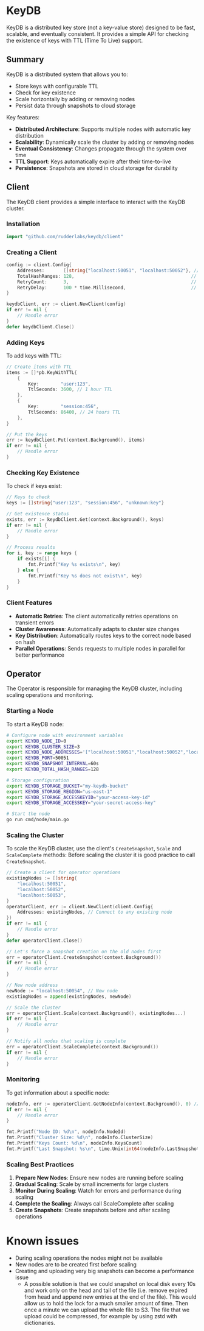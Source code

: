 # KeyDB

KeyDB is a distributed key store (not a key-value store) designed to be fast, scalable, and eventually consistent. It provides a simple API for checking the existence of keys with TTL (Time To Live) support.

## Summary

KeyDB is a distributed system that allows you to:
- Store keys with configurable TTL
- Check for key existence
- Scale horizontally by adding or removing nodes
- Persist data through snapshots to cloud storage

Key features:
- **Distributed Architecture**: Supports multiple nodes with automatic key distribution
- **Scalability**: Dynamically scale the cluster by adding or removing nodes
- **Eventual Consistency**: Changes propagate through the system over time
- **TTL Support**: Keys automatically expire after their time-to-live
- **Persistence**: Snapshots are stored in cloud storage for durability

## Client

The KeyDB client provides a simple interface to interact with the KeyDB cluster.

### Installation

```go
import "github.com/rudderlabs/keydb/client"
```

### Creating a Client

```go
config := client.Config{
    Addresses:       []string{"localhost:50051", "localhost:50052"}, // List of node addresses
    TotalHashRanges: 128,                                           // Optional, defaults to 128
    RetryCount:      3,                                             // Optional, defaults to 3
    RetryDelay:      100 * time.Millisecond,                        // Optional, defaults to 100ms
}

keydbClient, err := client.NewClient(config)
if err != nil {
    // Handle error
}
defer keydbClient.Close()
```

### Adding Keys

To add keys with TTL:

```go
// Create items with TTL
items := []*pb.KeyWithTTL{
    {
        Key:        "user:123",
        TtlSeconds: 3600, // 1 hour TTL
    },
    {
        Key:        "session:456",
        TtlSeconds: 86400, // 24 hours TTL
    },
}

// Put the keys
err := keydbClient.Put(context.Background(), items)
if err != nil {
    // Handle error
}
```

### Checking Key Existence

To check if keys exist:

```go
// Keys to check
keys := []string{"user:123", "session:456", "unknown:key"}

// Get existence status
exists, err := keydbClient.Get(context.Background(), keys)
if err != nil {
    // Handle error
}

// Process results
for i, key := range keys {
    if exists[i] {
        fmt.Printf("Key %s exists\n", key)
    } else {
        fmt.Printf("Key %s does not exist\n", key)
    }
}
```

### Client Features

- **Automatic Retries**: The client automatically retries operations on transient errors
- **Cluster Awareness**: Automatically adapts to cluster size changes
- **Key Distribution**: Automatically routes keys to the correct node based on hash
- **Parallel Operations**: Sends requests to multiple nodes in parallel for better performance

## Operator

The Operator is responsible for managing the KeyDB cluster, including scaling operations and monitoring.

### Starting a Node

To start a KeyDB node:

```bash
# Configure node with environment variables
export KEYDB_NODE_ID=0
export KEYDB_CLUSTER_SIZE=3
export KEYDB_NODE_ADDRESSES='["localhost:50051","localhost:50052","localhost:50053"]'
export KEYDB_PORT=50051
export KEYDB_SNAPSHOT_INTERVAL=60s
export KEYDB_TOTAL_HASH_RANGES=128

# Storage configuration
export KEYDB_STORAGE_BUCKET="my-keydb-bucket"
export KEYDB_STORAGE_REGION="us-east-1"
export KEYDB_STORAGE_ACCESSKEYID="your-access-key-id"
export KEYDB_STORAGE_ACCESSKEY="your-secret-access-key"

# Start the node
go run cmd/node/main.go
```

### Scaling the Cluster

To scale the KeyDB cluster, use the client's `CreateSnapshot`, `Scale` and `ScaleComplete` methods:
Before scaling the cluster it is good practice to call `CreateSnapshot`.

```go
// Create a client for operator operations
existingNodes := []string{
    "localhost:50051",
    "localhost:50052",
    "localhost:50053",
}
operatorClient, err := client.NewClient(client.Config{
    Addresses: existingNodes, // Connect to any existing node
})
if err != nil {
    // Handle error
}
defer operatorClient.Close()

// Let's force a snapshot creation on the old nodes first
err = operatorClient.CreateSnapshot(context.Background())
if err != nil {
    // Handle error
}

// New node address
newNode := "localhost:50054", // New node
existingNodes = append(existingNodes, newNode)

// Scale the cluster
err = operatorClient.Scale(context.Background(), existingNodes...)
if err != nil {
    // Handle error
}

// Notify all nodes that scaling is complete
err = operatorClient.ScaleComplete(context.Background())
if err != nil {
    // Handle error
}
```

### Monitoring

To get information about a specific node:

```go
nodeInfo, err := operatorClient.GetNodeInfo(context.Background(), 0) // Node ID 0
if err != nil {
    // Handle error
}

fmt.Printf("Node ID: %d\n", nodeInfo.NodeId)
fmt.Printf("Cluster Size: %d\n", nodeInfo.ClusterSize)
fmt.Printf("Keys Count: %d\n", nodeInfo.KeysCount)
fmt.Printf("Last Snapshot: %s\n", time.Unix(int64(nodeInfo.LastSnapshotTimestamp), 0))
```

### Scaling Best Practices

1. **Prepare New Nodes**: Ensure new nodes are running before scaling
2. **Gradual Scaling**: Scale by small increments for large clusters
3. **Monitor During Scaling**: Watch for errors and performance during scaling
4. **Complete the Scaling**: Always call ScaleComplete after scaling
5. **Create Snapshots**: Create snapshots before and after scaling operations

# Known issues

* During scaling operations the nodes might not be available
* New nodes are to be created first before scaling
* Creating and uploading very big snapshots can become a performance issue
  * A possible solution is that we could snapshot on local disk every 10s and work only on the head and tail of the
    file (i.e. remove expired from head and append new entries at the end of the file).
    This would allow us to hold the lock for a much smaller amount of time.
    Then once a minute we can upload the whole file to S3. The file that we upload could be compressed, 
    for example by using zstd with dictionaries.
